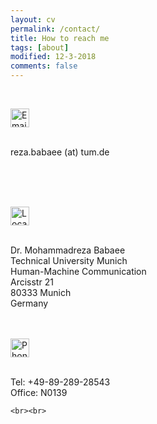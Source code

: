 ```yaml
---
layout: cv
permalink: /contact/
title: How to reach me
tags: [about]
modified: 12-3-2018
comments: false
---
```



<section>

<br>

<img src="{{ site.url }}/images/contact/email.png" alt="Email" width="30"> <br><br>

reza.babaee (at) tum.de

<br>
<br><br>

  <img src="{{ site.url }}/images/contact/location.png" alt="Location" width="30"> <br><br>

Dr. Mohammadreza Babaee <br>
Technical University Munich<br>
Human-Machine Communication<br>
Arcisstr 21<br>
80333 Munich<br>
Germany<br>
 
<br><br> 
<img src="{{ site.url }}/images/contact/phone.png" alt="Phone" width="30"> <br><br>

Tel: +49-89-289-28543<br>
Office: N0139<br>
 
  
  

    
    <br><br>
</section>

    
